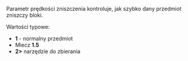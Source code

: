 Parametr prędkości zniszczenia kontroluje, jak szybko dany przedmiot zniszczy bloki.

Wartości typowe:
* **1** - normalny przedmiot
* Miecz **1.5**
* **2>** narzędzie do zbierania